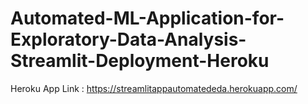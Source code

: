 # Automated-ML-Application-for-Exploratory-Data-Analysis-Streamlit-Deployment-Heroku
Heroku App Link : https://streamlitappautomatededa.herokuapp.com/
